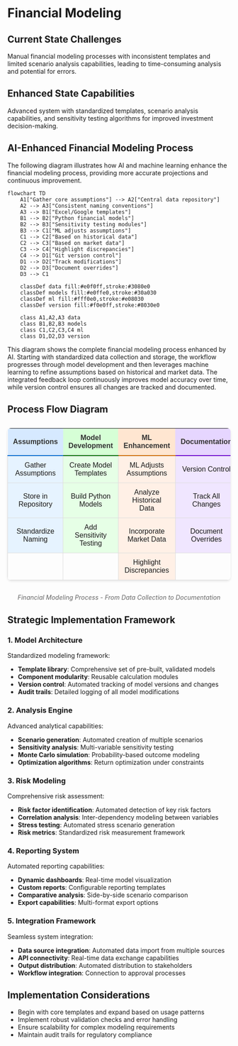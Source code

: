 # Financial Modeling

## Current State Challenges

Manual financial modeling processes with inconsistent templates and limited scenario analysis capabilities, leading to time-consuming analysis and potential for errors.

## Enhanced State Capabilities

Advanced system with standardized templates, scenario analysis capabilities, and sensitivity testing algorithms for improved investment decision-making.

## AI-Enhanced Financial Modeling Process

The following diagram illustrates how AI and machine learning enhance the financial modeling process, providing more accurate projections and continuous improvement.

```mermaid
flowchart TD
    A1["Gather core assumptions"] --> A2["Central data repository"]
    A2 --> A3["Consistent naming conventions"]
    A3 --> B1["Excel/Google templates"]
    B1 --> B2["Python financial models"]
    B2 --> B3["Sensitivity testing modules"]
    B3 --> C1["ML adjusts assumptions"]
    C1 --> C2["Based on historical data"]
    C2 --> C3["Based on market data"]
    C3 --> C4["Highlight discrepancies"]
    C4 --> D1["Git version control"]
    D1 --> D2["Track modifications"]
    D2 --> D3["Document overrides"]
    D3 --> C1
    
    classDef data fill:#e0f0ff,stroke:#3080e0
    classDef models fill:#e0ffe0,stroke:#30a030
    classDef ml fill:#fff0e0,stroke:#e08030
    classDef version fill:#f0e0ff,stroke:#8030e0
    
    class A1,A2,A3 data
    class B1,B2,B3 models
    class C1,C2,C3,C4 ml
    class D1,D2,D3 version
```

This diagram shows the complete financial modeling process enhanced by AI. Starting with standardized data collection and storage, the workflow progresses through model development and then leverages machine learning to refine assumptions based on historical and market data. The integrated feedback loop continuously improves model accuracy over time, while version control ensures all changes are tracked and documented.

## Process Flow Diagram

<table class="financial-model-table">
  <tr>
    <th class="phase-header phase1">Assumptions</th>
    <th class="phase-header phase2">Model Development</th>
    <th class="phase-header phase3">ML Enhancement</th>
    <th class="phase-header phase4">Documentation</th>
  </tr>
  <tr>
    <td class="phase-cell phase1">Gather Assumptions</td>
    <td class="phase-cell phase2">Create Model Templates</td>
    <td class="phase-cell phase3">ML Adjusts Assumptions</td>
    <td class="phase-cell phase4">Version Control</td>
  </tr>
  <tr>
    <td class="phase-cell phase1">Store in Repository</td>
    <td class="phase-cell phase2">Build Python Models</td>
    <td class="phase-cell phase3">Analyze Historical Data</td>
    <td class="phase-cell phase4">Track All Changes</td>
  </tr>
  <tr>
    <td class="phase-cell phase1">Standardize Naming</td>
    <td class="phase-cell phase2">Add Sensitivity Testing</td>
    <td class="phase-cell phase3">Incorporate Market Data</td>
    <td class="phase-cell phase4">Document Overrides</td>
  </tr>
  <tr>
    <td class="phase-cell"></td>
    <td class="phase-cell"></td>
    <td class="phase-cell phase3">Highlight Discrepancies</td>
    <td class="phase-cell"></td>
  </tr>
</table>

<div class="model-flow-caption">
  Financial Modeling Process - From Data Collection to Documentation
</div>

<style>
.financial-model-table {
  width: 100%;
  border-collapse: collapse;
  margin: 30px auto;
  font-family: Arial, sans-serif;
  box-shadow: 0 2px 5px rgba(0,0,0,0.1);
  border-radius: 8px;
  overflow: hidden;
}

.phase-header {
  padding: 12px;
  text-align: center;
  font-weight: bold;
  color: #333;
}

.phase-cell {
  padding: 12px;
  text-align: center;
  border: 1px solid #ddd;
  height: 50px;
}

.phase1 {
  background-color: #e6f3ff;
}

.phase-header.phase1 {
  background-color: #d6e9ff;
  border-bottom: 2px solid #0066cc;
}

.phase2 {
  background-color: #e6ffe6;
}

.phase-header.phase2 {
  background-color: #d6ffd6;
  border-bottom: 2px solid #006600;
}

.phase3 {
  background-color: #fff0e6;
}

.phase-header.phase3 {
  background-color: #ffe6d1;
  border-bottom: 2px solid #cc6600;
}

.phase4 {
  background-color: #f0e6ff;
}

.phase-header.phase4 {
  background-color: #e6d6ff;
  border-bottom: 2px solid #6600cc;
}

.model-flow-caption {
  text-align: center;
  margin-top: 10px;
  margin-bottom: 30px;
  font-style: italic;
  color: #666;
}

@media (max-width: 768px) {
  .financial-model-table {
    font-size: 0.9rem;
  }
  
  .phase-cell {
    padding: 8px;
  }
}
</style>

## Strategic Implementation Framework

### 1. Model Architecture

Standardized modeling framework:

- **Template library**: Comprehensive set of pre-built, validated models
- **Component modularity**: Reusable calculation modules
- **Version control**: Automated tracking of model versions and changes
- **Audit trails**: Detailed logging of all model modifications

### 2. Analysis Engine

Advanced analytical capabilities:

- **Scenario generation**: Automated creation of multiple scenarios
- **Sensitivity analysis**: Multi-variable sensitivity testing
- **Monte Carlo simulation**: Probability-based outcome modeling
- **Optimization algorithms**: Return optimization under constraints

### 3. Risk Modeling

Comprehensive risk assessment:

- **Risk factor identification**: Automated detection of key risk factors
- **Correlation analysis**: Inter-dependency modeling between variables
- **Stress testing**: Automated stress scenario generation
- **Risk metrics**: Standardized risk measurement framework

### 4. Reporting System

Automated reporting capabilities:

- **Dynamic dashboards**: Real-time model visualization
- **Custom reports**: Configurable reporting templates
- **Comparative analysis**: Side-by-side scenario comparison
- **Export capabilities**: Multi-format export options

### 5. Integration Framework

Seamless system integration:

- **Data source integration**: Automated data import from multiple sources
- **API connectivity**: Real-time data exchange capabilities
- **Output distribution**: Automated distribution to stakeholders
- **Workflow integration**: Connection to approval processes

## Implementation Considerations

- Begin with core templates and expand based on usage patterns
- Implement robust validation checks and error handling
- Ensure scalability for complex modeling requirements
- Maintain audit trails for regulatory compliance